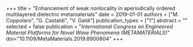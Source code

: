 +++
title = "Enhancement of weak nonlocality in aperiodically ordered multilayered dielectric metamaterials"
date = 2019-01-01
authors = ["M. Coppolaro", "G. Castaldi", "V. Galdi"]
publication_types = ["1"]
abstract = ""
selected = false
publication = "*International Congress on Engineered Material Platforms for Novel Wave Phenomena (METAMATERIALS)*"
doi="10.1109/MetaMaterials.2019.8900804"
+++
